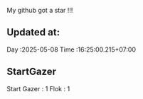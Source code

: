 My github got a star !!!
## Updated at:
  Day  :2025-05-08
Time :16:25:00.215+07:00
## StartGazer
Start Gazer : 1
Flok : 1